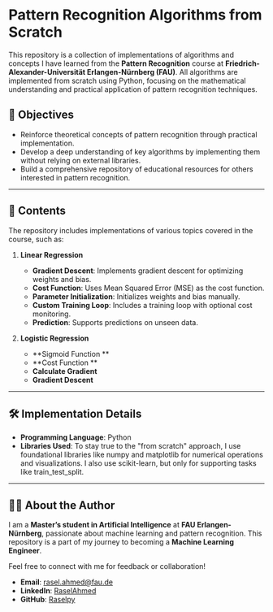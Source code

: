 # Pattern Recognition Algorithms from Scratch

This repository is a collection of implementations of algorithms and concepts I have learned from the **Pattern Recognition** course at **Friedrich-Alexander-Universität Erlangen-Nürnberg (FAU)**. All algorithms are implemented from scratch using Python, focusing on the mathematical understanding and practical application of pattern recognition techniques.

## 🚀 Objectives

- Reinforce theoretical concepts of pattern recognition through practical implementation.
- Develop a deep understanding of key algorithms by implementing them without relying on external libraries.
- Build a comprehensive repository of educational resources for others interested in pattern recognition.

---

## 📂 Contents

The repository includes implementations of various topics covered in the course, such as:

1. **Linear Regression**
   - **Gradient Descent**: Implements gradient descent for optimizing weights and bias.
   - **Cost Function**: Uses Mean Squared Error (MSE) as the cost function.
   - **Parameter Initialization**: Initializes weights and bias manually.
   - **Custom Training Loop**: Includes a training loop with optional cost monitoring.
   - **Prediction**: Supports predictions on unseen data.

2. **Logistic Regression**
   - **Sigmoid Function **
   - **Cost Function **
   - **Calculate Gradient**
   - **Gradient Descent**

---

## 🛠️ Implementation Details

- **Programming Language**: Python
- **Libraries Used**: To stay true to the "from scratch" approach, I use foundational libraries like numpy and matplotlib for numerical operations and visualizations. I also use scikit-learn, but only for supporting tasks like train_test_split.

---

## 🧑‍🎓 About the Author

I am a **Master’s student in Artificial Intelligence** at **FAU Erlangen-Nürnberg**, passionate about machine learning and pattern recognition. This repository is a part of my journey to becoming a **Machine Learning Engineer**.

Feel free to connect with me for feedback or collaboration!

- **Email**: [rasel.ahmed@fau.de](mailto:rasel.ahmed@fau.de)  
- **LinkedIn**: [RaselAhmed](https://www.linkedin.com/in/md-rasel-ahmed-a558142b7//)  
- **GitHub**: [Raselpy](https://github.com/raselpy)  



